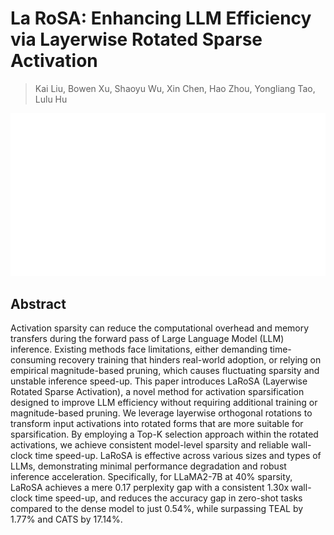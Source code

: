 # La RoSA: Enhancing LLM Efficiency via Layerwise Rotated Sparse Activation

> Kai Liu, Bowen Xu, Shaoyu Wu, Xin Chen, Hao Zhou, Yongliang Tao, Lulu Hu

<p align="center">
<img src="../../blank.jpg" width="600" title="blank">
</p>

## Abstract

Activation sparsity can reduce the computational overhead and memory
transfers during the forward pass of Large Language Model (LLM) inference.
Existing methods face limitations, either demanding time-consuming recovery
training that hinders real-world adoption, or relying on empirical
magnitude-based pruning, which causes fluctuating sparsity and unstable
inference speed-up. This paper introduces LaRoSA (Layerwise Rotated Sparse
Activation), a novel method for activation sparsification designed to improve
LLM efficiency without requiring additional training or magnitude-based
pruning. We leverage layerwise orthogonal rotations to transform input
activations into rotated forms that are more suitable for sparsification. By
employing a Top-K selection approach within the rotated activations, we achieve
consistent model-level sparsity and reliable wall-clock time speed-up. LaRoSA
is effective across various sizes and types of LLMs, demonstrating minimal
performance degradation and robust inference acceleration. Specifically, for
LLaMA2-7B at 40% sparsity, LaRoSA achieves a mere 0.17 perplexity gap with a
consistent 1.30x wall-clock time speed-up, and reduces the accuracy gap in
zero-shot tasks compared to the dense model to just 0.54%, while surpassing
TEAL by 1.77% and CATS by 17.14%.
